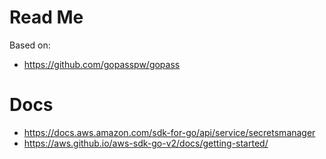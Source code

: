 # Read Me
Based on:
- https://github.com/gopasspw/gopass

# Docs
- https://docs.aws.amazon.com/sdk-for-go/api/service/secretsmanager
- https://aws.github.io/aws-sdk-go-v2/docs/getting-started/
